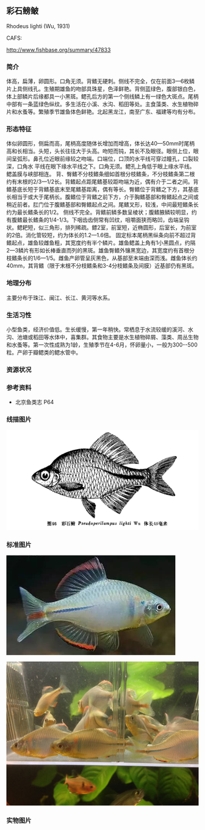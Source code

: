 ## 彩石鳑鲏

Rhodeus lighti  (Wu, 1931)

CAFS:

<http://www.fishbase.org/summary/47833>

### 简介

体高，扁薄，卵圆形。口角无须。背鳍无硬刺。侧线不完全，仅在前面3—6枚鳞片上具侧线孔。生殖期雄鱼的吻部具珠星，色泽鲜艳。背侧蓝绿色，腹部银白色，体上部鳞片后缘都具一小黑斑。鳃孔后方的第一个侧线鳞上有一绿色大斑点。尾柄中部有一条蓝绿色纵纹。多生活在小溪、水沟、稻田等处。主食藻类、水生植物碎片和水蚤等。繁殖季节雄鱼体色鲜艳。北起黑龙江，南至广东、福建等均有分布。

### 形态特征

体似卵圆形，侧扁而高，尾柄高度随体长增加而增高，体长达40—50mm时尾柄高和长相当。头短，头长往往大于头高。吻短而钝，其长不及眼径。眼侧上位，眼间呈弧形。鼻孔位近眼前缘较之吻端。口端位，口顶的水平线可穿过瞳孔，口裂较深，口角水 平线在眼下缘水平线之下。口角无须。鳃孔上角低于眼上缘水平线。鳃盖膜与峡部相连。
背、臀鳍不分枝鳍条细如首根分枝鳍条，不分枝鳍条第二根约有末根的2/3—1/2长。背鳍起点距尾鳍基较距吻端为近，偶有介于二者之间。背鳍基底长短于背鳍基底末至尾鳍基距离，偶有等长。臀鳍位于背鳍之下方，其基底长相当于或大于尾柄长。腹鳍位于背鳍之前下方，介于胸鳍基部和臀鳍起点之间或稍近前者。肛门位于腹鳍基部和臀鳍起点之间。尾鳍叉形，较浅，中间最短鳍条长约为最长鳍条长的1/2。
侧线不完全。背鳍前鳞多数呈棱状；腹鳍腋鳞较明显，约有腹鳍最长鳍条的1/4-1/3。下咽齿齿侧常有凹纹，咀嚼面狭而略凹，齿端呈钩状。鳃耙短，似三角形，排列稀疏。鳔2室，前室短，近椭圆形，后室长，为前室的2倍。消化管较短，约为体长的1.2—1.6倍。
固定标本尾柄黑纵条向前不超过背鳍起点，雄鱼较雌鱼粗，其宽度约有半个鳞片。雄鱼鳃盖上角有1小黑圆点，约隔2—3鳞片有形如长棒垂直而列的黑斑。雄鱼臀鳍外镶黑宽边，其宽度约有首根分枝鳍条长的1/6—1/5。雌鱼产卵管呈灰黑色，从基部至末端由深而浅。雌鱼体长约40mm，其背鳍（限于末根不分枝鳍条和3-4分枝鳍条及间膜）近基部仍有黑斑。

### 地理分布

主要分布于珠江、闽江、长江、黄河等水系。

### 生活习性

小型鱼类，经济价值低。生长缓慢，第一年稍快。常栖息于水流较缓的溪河、水沟、池塘或稻田等水体中，喜集群。其食物主要是水生植物碎屑、藻类、周丛生物和水蚤等。第一次性成熟为1龄，生殖季节在4-6月，怀卵量小，一般为300--500粒。产卵于瓣鳃类的鳃水管中。

### 资源状况

### 参考资料

- 北京鱼类志 P64

### 线描图片

![图片](photos/彩石鳑鲏.jpg)

### 标准图片

![图片](photos/彩石鳑鲏A.jpg)

![图片](photos/彩石鳑鲏B.jpg)

### 实物图片

